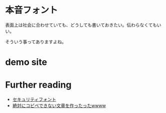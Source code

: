 # 本音フォント

表面上は社会に合わせていても、どうしても書いておきたい。伝わらなくてもいい。

そういう事ってありますよね。

# demo site

<a href=""></a>

# Further reading
 - <a href="http://wfrontier.jp/security-font.html">セキュリティフォント</a>
 - <a href="http://tech.nitoyon.com/ja/blog/2012/04/20/uncopyable/">絶対にコピペできない文章を作ったったwwww</a>
